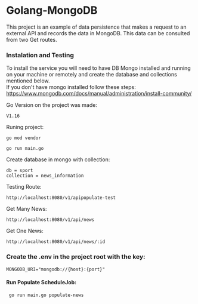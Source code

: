 # Golang-MongoDB
This project is an example of data persistence that makes a request to an external API and records the data in MongoDB. This data can be consulted from two Get routes.

### Instalation and Testing
To install the service you will need to have DB Mongo installed and running on your machine or remotely and create the database and collections mentioned below.
<br>If you don't have mongo installed follow these steps: https://www.mongodb.com/docs/manual/administration/install-community/

Go Version on the project was made:
```
V1.16
```

Runing project:
```
go mod vendor
```
```
go run main.go
```
Create database in mongo with collection:
```
db = sport
collection = news_information
```

Testing Route:

```
http://localhost:8080/v1/apipopulate-test
```

Get Many News:

```
http://localhost:8080/v1/api/news
```

Get One News:

```
http://localhost:8080/v1/api/news/:id
```

### Create the .env in the project root with the key:

```
MONGODB_URI="mongodb://{host}:{port}"
```

#### Run Populate ScheduleJob:


```
 go run main.go populate-news
```

